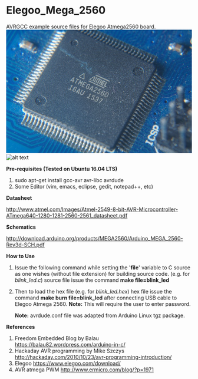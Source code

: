 # Elegoo_Mega_2560
AVRGCC example source files for Elegoo Atmega2560 board.
![alt text](https://github.com/enthusiasticgeek/Elegoo_Mega_2560/blob/master/arduino_2560.jpg "ARDUINO")
![alt text](https://www.elegoo.com/wp-content/uploads/2017/01/2-14.jpg "Elegoo")

**Pre-requisites (Tested on Ubuntu 16.04 LTS)**

1. sudo apt-get install gcc-avr avr-libc avrdude 
2. Some Editor (vim, emacs, eclipse, gedit, notepad++, etc) 

**Datasheet**

http://www.atmel.com/Images/Atmel-2549-8-bit-AVR-Microcontroller-ATmega640-1280-1281-2560-2561_datasheet.pdf

**Schematics**

http://download.arduino.org/products/MEGA2560/Arduino_MEGA_2560-Rev3d-SCH.pdf

**How to Use**

1. Issue the following command while setting the '**file**' variable to C source as one wishes (without file extension) for building source code. (e.g. for *blink_led.c*) source file issue the command **make file=blink_led**
2. Then to load the hex file (e.g. for *blink_led.hex*) hex file issue the command **make burn file=blink_led** after connecting USB cable to Elegoo Atmega 2560.
   **Note:** This will require the user to enter password.
   
   **Note:** avrdude.conf file was adapted from Arduino Linux tgz package.
      
**References**
   
1. Freedom Embedded Blog by Balau https://balau82.wordpress.com/arduino-in-c/
2. Hackaday AVR programming by Mike Szczys http://hackaday.com/2010/10/23/avr-programming-introduction/
3. Elegoo https://www.elegoo.com/download/
4. AVR atmega PWM http://www.ermicro.com/blog/?p=1971
